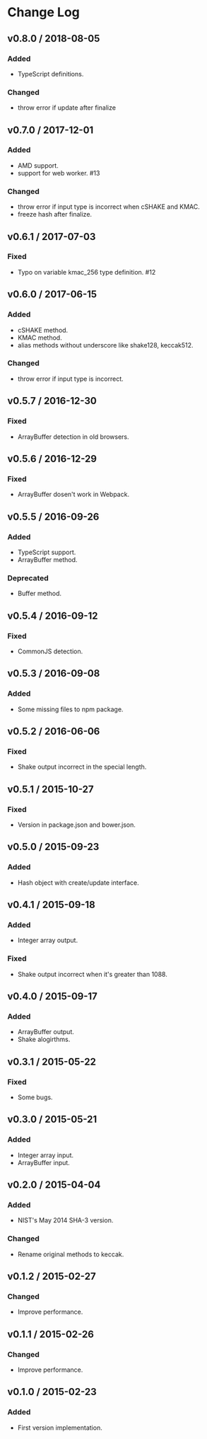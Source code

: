 # Change Log

## v0.8.0 / 2018-08-05

### Added

* TypeScript definitions.

### Changed

* throw error if update after finalize

## v0.7.0 / 2017-12-01

### Added

* AMD support.
* support for web worker. \#13

### Changed

* throw error if input type is incorrect when cSHAKE and KMAC.
* freeze hash after finalize.

## v0.6.1 / 2017-07-03

### Fixed

* Typo on variable kmac\_256 type definition. \#12

## v0.6.0 / 2017-06-15

### Added

* cSHAKE method.
* KMAC method.
* alias methods without underscore like shake128, keccak512.

### Changed

* throw error if input type is incorrect.

## v0.5.7 / 2016-12-30

### Fixed

* ArrayBuffer detection in old browsers.

## v0.5.6 / 2016-12-29

### Fixed

* ArrayBuffer dosen't work in Webpack.

## v0.5.5 / 2016-09-26

### Added

* TypeScript support.
* ArrayBuffer method.

### Deprecated

* Buffer method.

## v0.5.4 / 2016-09-12

### Fixed

* CommonJS detection.

## v0.5.3 / 2016-09-08

### Added

* Some missing files to npm package.

## v0.5.2 / 2016-06-06

### Fixed

* Shake output incorrect in the special length.

## v0.5.1 / 2015-10-27

### Fixed

* Version in package.json and bower.json.

## v0.5.0 / 2015-09-23

### Added

* Hash object with create/update interface.

## v0.4.1 / 2015-09-18

### Added

* Integer array output.

### Fixed

* Shake output incorrect when it's greater than 1088.

## v0.4.0 / 2015-09-17

### Added

* ArrayBuffer output.
* Shake alogirthms.

## v0.3.1 / 2015-05-22

### Fixed

* Some bugs.

## v0.3.0 / 2015-05-21

### Added

* Integer array input.
* ArrayBuffer input.

## v0.2.0 / 2015-04-04

### Added

* NIST's May 2014 SHA-3 version.

### Changed

* Rename original methods to keccak.

## v0.1.2 / 2015-02-27

### Changed

* Improve performance.

## v0.1.1 / 2015-02-26

### Changed

* Improve performance.

## v0.1.0 / 2015-02-23

### Added

* First version implementation.

